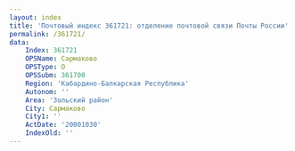 ```yaml
---
layout: index
title: 'Почтовый индекс 361721: отделение почтовой связи Почты России'
permalink: /361721/
data:
    Index: 361721
    OPSName: Сармаково
    OPSType: О
    OPSSubm: 361700
    Region: 'Кабардино-Балкарская Республика'
    Autonom: ''
    Area: 'Зольский район'
    City: Сармаково
    City1: ''
    ActDate: '20001030'
    IndexOld: ''
---
```

